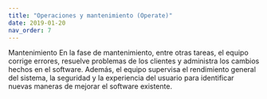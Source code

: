 ```yaml
---
title: "Operaciones y mantenimiento (Operate)"
date: 2019-01-20
nav_order: 7
---
```

Mantenimiento
En la fase de mantenimiento, entre otras tareas, el equipo corrige errores, resuelve problemas de los clientes y administra los cambios hechos en el software. Además, el equipo supervisa el rendimiento general del sistema, la seguridad y la experiencia del usuario para identificar nuevas maneras de mejorar el software existente.